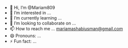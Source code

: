 - 👋 Hi, I’m @Mariam809
- 👀 I’m interested in ...
- 🌱 I’m currently learning ...
- 💞️ I’m looking to collaborate on ... 
- 📫 How to reach me ...  mariamashabiusman@gmail.com
- 😄 Pronouns: ...
- ⚡ Fun fact: ...

<!---
Mariiiiiaammm809/Mariiiiiaammm809 is a ✨ special ✨ repository because its `README.md` (this file) appears on your GitHub profile.
You can click the Preview link to take a look at your changes.
--->
